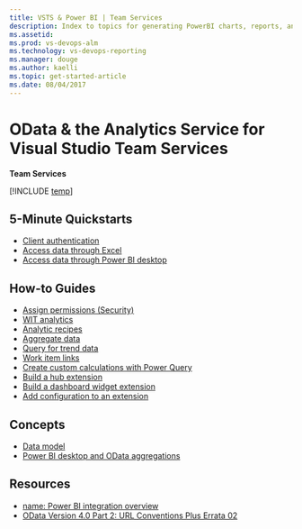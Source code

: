 ```yaml
---
title: VSTS & Power BI | Team Services 
description: Index to topics for generating PowerBI charts, reports, and dashboards for VSTS and and Team Foundation Server (TFS)  
ms.assetid:  
ms.prod: vs-devops-alm
ms.technology: vs-devops-reporting
ms.manager: douge
ms.author: kaelli
ms.topic: get-started-article 
ms.date: 08/04/2017
---
```


# OData & the Analytics Service for Visual Studio Team Services

**Team Services**

[!INCLUDE [temp](../_shared/analytics-preview.md)]


<!---
## Overview  
- [OData & the Analytics Service](overview-analytics-service.md)
-->

## 5-Minute Quickstarts  
- [Client authentication ](client-authentication-options.md)  
- [Access data through Excel](access-analytics-excel.md)  
- [Access data through Power BI desktop](access-analytics-power-bi.md)  

## How-to Guides

- [Assign permissions (Security)](/vsts/report/analytics/analytics-security?toc=/vsts/report/analytics/toc.json)  
- [WIT analytics](wit-analytics.md)
- [Analytic recipes](analytics-recipes.md)  
- [Aggregate data](aggregated-data-analytics.md)  
- [Query for trend data](querying-for-trend-data.md)  
- [Work item links](work-item-links.md)  
- [Create custom calculations with Power Query](custom-calculations.md)  
- [Build a hub extension](building-extension-against-analytics-service.md)  
- [Build a dashboard widget extension](widget-extensions-against-analytics-service.md)  
- [Add configuration to an extension](widget-extension-against-analytics-service-configuration.md)   
 


## Concepts 
- [Data model](data-model-analytics-service.md)  
- [Power BI desktop and OData aggregations](using-odata-aggregations-with-power-bi-desktop.md)   

 
## Resources 

- [name: Power BI integration overview](../powerbi/overview.md)  
- [OData Version 4.0 Part 2: URL Conventions Plus Errata 02](http://docs.oasis-open.org/odata/odata/v4.0/errata02/os/complete/part2-url-conventions/odata-v4.0-errata02-os-part2-url-conventions-complete.html)
